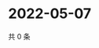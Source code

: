# 2022-05-07

共 0 条

<!-- BEGIN WEIBO -->
<!-- 最后更新时间 Sat May 07 2022 00:25:21 GMT+0800 (China Standard Time) -->

<!-- END WEIBO -->
